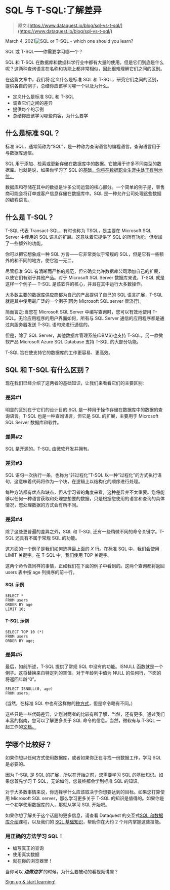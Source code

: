 # SQL 与 T-SQL:了解差异

> 原文:[https://www.dataquest.io/blog/sql-vs-t-sql/](https://www.dataquest.io/blog/sql-vs-t-sql/)

March 4, 2021![SQL or T-SQL - which one should you learn?](../Images/1d9a1223d7f1c61ae1e106fd39a59d83.png)

SQL 或 T-SQL——你需要学习哪一个？

SQL 和 T-SQL 在数据库和数据科学行业中都有大量的使用。但是它们到底是什么呢？这两种查询语言在名称和功能上都非常相似，因此很难理解它们之间的区别。

在这篇文章中，我们将:定义什么是标准 SQL 和 T-SQL，研究它们之间的区别，提供各自的例子，总结你应该学习哪一个以及为什么。

*   定义什么是标准 SQL 和 T-SQL
*   调查它们之间的差异
*   提供每个的示例
*   总结你应该学习哪些内容，为什么要学

## 什么是标准 SQL？

标准 SQL，通常简称为“SQL”，是一种称为查询语言的编程语言。查询语言用于与数据库通信。

SQL 用于添加、检索或更新存储在数据库中的数据。它被用于许多不同类型的数据库。也就是说，如果你学习了 SQL 的[基础，你将在数据职业生涯中处于有利地位。](https://www.dataquest.io/blog/sql-basics/)

数据库和存储在其中的数据是许多公司运营的核心部分。一个简单的例子是，零售商可能会将订单或客户信息存储在数据库中。SQL 是一种允许公司处理这些数据的编程语言。

## 什么是 T-SQL？

T-SQL 代表 Transact-SQL，有时也称为 TSQL，是主要在 Microsoft SQL Server 中使用的 SQL 语言的扩展。这意味着它提供了 SQL 的所有功能，但增加了一些额外的功能。

你可以把它想象成一种 SQL 方言——它非常类似于常规的 SQL，但是它有一些额外的和不同的地方，使它独一无二。

尽管标准 SQL 有清晰而严格的规范，但它确实允许数据库公司添加自己的扩展，以使它们有别于其他产品。对于 Microsoft SQL Server 数据库来说，T-SQL 就是这样一个例子— T-SQL 是该软件的核心，并且在其中运行大多数操作。

大多数主要的数据库供应商都为自己的产品提供了自己的 SQL 语言扩展，T-SQL 就是其中使用最广泛的一个例子(因为 Microsoft SQL server 很流行)。

简而言之:当您在 Microsoft SQL Server 中编写查询时，您可以有效地使用 T-SQL。无论应用程序的用户界面如何，所有与 SQL Server 通信的应用程序都是通过向服务器发送 T-SQL 语句来进行通信的。

但是，除了 SQL Server，其他数据库管理系统(DBMS)也支持 T-SQL。另一款微软产品 Microsoft Azure SQL Database 支持 T-SQL 的大部分功能。

T-SQL 旨在使支持它的数据库的工作更容易、更高效。

## SQL 和 T-SQL 有什么区别？

现在我们已经介绍了这两者的基础知识，让我们来看看它们的主要区别:

### 差异#1

明显的区别在于它们的设计目的:SQL 是一种用于操作存储在数据库中的数据的查询语言。T-SQL 也是一种查询语言，但它是 SQL 的扩展，主要用于 Microsoft SQL Server 数据库和软件。

### 差异#2

SQL 是开源的。T-SQL 由微软开发并拥有。

### 差异#3

SQL 语句一次执行一条，也称为“非过程化”T-SQL 以一种“过程化”的方式执行语句，这意味着代码将作为一个块，在逻辑上以结构化的顺序进行处理。

每种方法都有优点和缺点，但从学习者的角度来看，这种差异并不太重要。您将能够以任何一种语言获取和处理您想要的数据，只是根据您使用的语言和查询的具体情况，您处理数据的方式会有所不同。

### 差异#4

除了这些更普遍的差异之外，SQL 和 T-SQL 还有一些稍微不同的命令关键字。T-SQL 还具有不属于常规 SQL 的功能。

这方面的一个例子是我们如何选择最上面的 *X* 行。在标准 SQL 中，我们会使用 LIMIT 关键字。在 T-SQL 中，我们使用 TOP 关键字。

这两个命令做同样的事情，正如我们在下面的例子中看到的。这两个查询都将返回 users 表中按 age 列排序的前十行。

#### SQL 示例

```
SELECT *
FROM users
ORDER BY age
LIMIT 10;
```

#### T-SQL 示例

```
SELECT TOP 10 (*)
FROM users
ORDER BY age;
```

### 差异#5

最后，如前所述，T-SQL 提供了常规 SQL 中没有的功能。ISNULL 函数就是一个例子。这将替换来自特定列的空值。对于年龄列中值为 NULL 的任何行，下面的将返回年龄“0”。

```
SELECT ISNULL(0, age)
FROM users;
```

(当然，在标准 SQL 中也有这样做的[种方式](https://stackoverflow.com/questions/9877533/replace-nulls-values-in-sql-using-select-statement)，但是命令略有不同。)

这些只是一些代码差异，让您对两者的比较有所了解，当然，还有更多。通过我们丰富的指南，您可以了解更多关于 SQL 命令的信息。当然，微软有与 T-SQL 一起工作的[文档。](https://docs.microsoft.com/en-us/sql/t-sql/language-reference?view=sql-server-ver15)

## 学哪个比较好？

如果你想以任何方式使用数据库，或者如果你正在寻找一份数据工作，学习 SQL 是必要的。

因为 T-SQL 是 SQL 的扩展，所以在开始之前，您需要学习 SQL 的基础知识。如果您首先学习 T-SQL，无论如何，您最终都会学到标准 SQL 的知识。

对于大多数事情来说，你选择学什么应该取决于你想要达到的目标。如果您打算使用 Microsoft SQL server，那么学习更多关于 T-SQL 的知识是值得的。如果你是一个初学使用数据库的人，那就从学习 SQL 开始吧。

如果你想了解关于这个话题的更多信息，请查看 Dataquest 的交互式[SQL 和数据库介绍](https://www.dataquest.io/course/funds-sql-i/)课程，以及我们的 [SQL 基础知识](https://www.dataquest.io/path/sql-skills/)，帮助你在大约 2 个月内掌握这些技能。

### 用正确的方法学习 SQL！

*   编写真正的查询
*   使用真实数据
*   就在你的浏览器里！

当你可以 ***边做边学*** 的时候，为什么要被动的看视频讲座？

[Sign up & start learning!](https://app.dataquest.io/signup)
